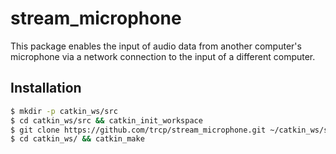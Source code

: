 # stream_microphone
This package enables the input of audio data from another computer's microphone via a network connection to the input of a different computer.

## Installation
```bash
$ mkdir -p catkin_ws/src
$ cd catkin_ws/src && catkin_init_workspace
$ git clone https://github.com/trcp/stream_microphone.git ~/catkin_ws/src/stream_microphone
$ cd catkin_ws/ && catkin_make
```
